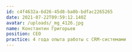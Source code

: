 ```yaml
---
id: c4f4632a-6d26-45d8-ba0b-bdfac2265265
date: 2021-07-22T09:59:12.140Z
avatar: /uploads/_mg_4126.jpg
name: Константин Григорьев
position: СЕО
practice: 4 года опыта работы с CRM-системами
---
```

